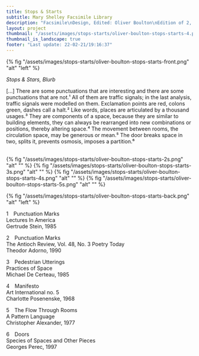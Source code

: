 ```yaml
---
title: Stops & Starts
subtitle: Mary Shelley Facsimile Library
description: "Facsimile\nDesign, Edited: Oliver Boulton\nEdition of 2, softback, 330pp.\nLaser, Wiro, 210 × 297mm"
layout: project
thumbnail: "/assets/images/stops-starts/oliver-boulton-stops-starts-4.png"
thumbnail_is_landscape: true
footer: "Last update: 22-02-21/19:16:37"
---
```


{% fig "/assets/images/stops-starts/oliver-boulton-stops-starts-front.png" "alt" "left" %}

*Stops & Stars, Blurb*

[...] There are some punctuations that are interesting and there are some punctuations that are not.¹ All of them are traffic signals; in the last analysis, traffic signals were modelled on them. Exclamation points are red, colons green, dashes call a halt.² Like words, places are articulated by a thousand usages.³ They are components of a space, because they are similar to building elements, they can always be rearranged into new combinations or positions, thereby altering space.⁴ The movement between rooms, the circulation space, may be generous or mean.⁵ The door breaks space in two, splits it, prevents osmosis, imposes a partition.⁶<br><br>


{% fig "/assets/images/stops-starts/oliver-boulton-stops-starts-2s.png" "alt" "" %}
{% fig "/assets/images/stops-starts/oliver-boulton-stops-starts-3s.png" "alt" "" %}
{% fig "/assets/images/stops-starts/oliver-boulton-stops-starts-4s.png" "alt" "" %}
{% fig "/assets/images/stops-starts/oliver-boulton-stops-starts-5s.png" "alt" "" %}

{% fig "/assets/images/stops-starts/oliver-boulton-stops-starts-back.png" "alt" "left" %}


1&emsp;Punctuation Marks<br>Lectures In America<br>Gertrude Stein, 1985

2&emsp;Punctuation Marks<br>The Antioch Review, Vol. 48, No. 3 Poetry Today<br>Theodor Adorno, 1990

3&emsp;Pedestrian Utterings<br>Practices of Space<br>Michael De Certeau, 1985

4&emsp;Manifesto<br>Art International no. 5<br>Charlotte Posenenske, 1968

5&emsp;The Flow Through Rooms<br>A Pattern Language<br>Christopher Alexander, 1977

6&emsp;Doors<br>Species of Spaces and Other Pieces<br>Georges Perec, 1997 
